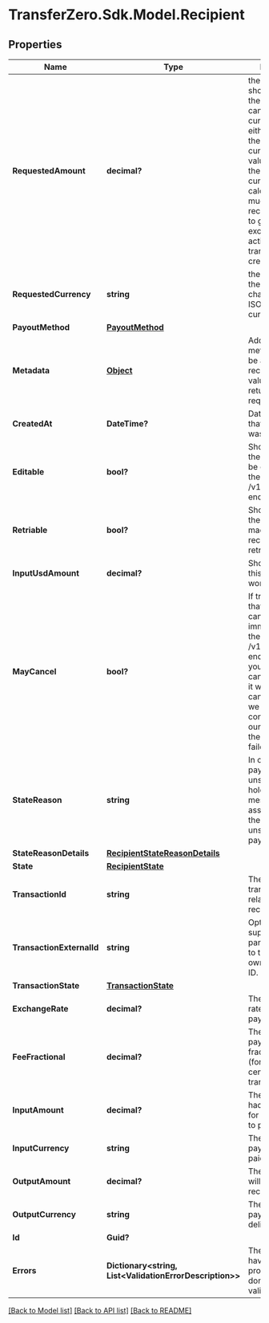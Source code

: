
# TransferZero.Sdk.Model.Recipient

## Properties

Name | Type | Description | Notes
------------ | ------------- | ------------- | -------------
**RequestedAmount** | **decimal?** | the amount that should be paid to the recipient. This can be in any currency, usually either the input or the output currency. If the value here is not the output currency we will calculate how much the recipient is going to get using the exchange rates active when the transaction was created. | 
**RequestedCurrency** | **string** | the currency of the amount in 3-character alpha ISO 4217 currency format | 
**PayoutMethod** | [**PayoutMethod**](PayoutMethod.md) |  | 
**Metadata** | [**Object**](.md) | Additional metadata that can be added to a recipient. These values will be returned on request | [optional] 
**CreatedAt** | **DateTime?** | Date and time that the recipient was created. | [optional] 
**Editable** | **bool?** | Shows whether the recipient can be edited using the PATCH /v1/recipients/{id} endpoint or not | [optional] 
**Retriable** | **bool?** | Shows whether the transaction made to the recipient can be retried or not | [optional] 
**InputUsdAmount** | **decimal?** | Shows how much this payment is worth in USD | [optional] 
**MayCancel** | **bool?** | If true it shows that the payment can be cancelled immediately using the DELETE /v1/recipients/{id} endpoint. If false you can still try to cancel it, however it will only gets cancelled once we have confirmation from our partner that the payment has failed. | [optional] 
**StateReason** | **string** | In case the payment is unsuccessful it holds the error message associated with the last unsuccessful payout. | [optional] 
**StateReasonDetails** | [**RecipientStateReasonDetails**](RecipientStateReasonDetails.md) |  | [optional] 
**State** | [**RecipientState**](RecipientState.md) |  | [optional] 
**TransactionId** | **string** | The ID of the transaction that is related to this recipient | [optional] 
**TransactionExternalId** | **string** | Optional ID that is supplied by partner linking it to the partner&#39;s own Transaction ID. | [optional] 
**TransactionState** | [**TransactionState**](TransactionState.md) |  | [optional] 
**ExchangeRate** | **decimal?** | The exchange rate used in this payment | [optional] 
**FeeFractional** | **decimal?** | The fee for this payment in fractional units (for example cents for USD transactions) | [optional] 
**InputAmount** | **decimal?** | The amount that had to be paid in for this payment to proceed | [optional] 
**InputCurrency** | **string** | The currency this payment was paid in | [optional] 
**OutputAmount** | **decimal?** | The amount that will be paid to the recipient | [optional] 
**OutputCurrency** | **string** | The currency the payment will be delivered in | [optional] 
**Id** | **Guid?** |  | [optional] 
**Errors** | **Dictionary&lt;string, List&lt;ValidationErrorDescription&gt;&gt;** | The fields that have some problems and don&#39;t pass validation | [optional] 

[[Back to Model list]](../README.md#documentation-for-models)
[[Back to API list]](../README.md#documentation-for-api-endpoints)
[[Back to README]](../README.md)

